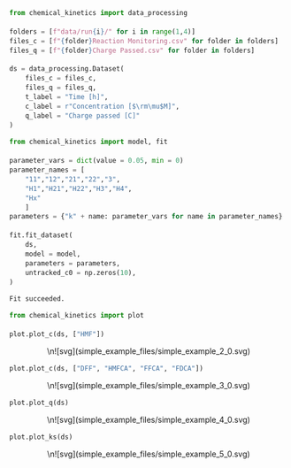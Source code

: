 ```python
from chemical_kinetics import data_processing

folders = [f"data/run{i}/" for i in range(1,4)]
files_c = [f"{folder}Reaction Monitoring.csv" for folder in folders]
files_q = [f"{folder}Charge Passed.csv" for folder in folders]

ds = data_processing.Dataset(
    files_c = files_c,
    files_q = files_q,
    t_label = "Time [h]",
    c_label = r"Concentration [$\rm\mu$M]",
    q_label = "Charge passed [C]"
)
```


```python
from chemical_kinetics import model, fit

parameter_vars = dict(value = 0.05, min = 0)
parameter_names = [
    "11","12","21","22","3",
    "H1","H21","H22","H3","H4",
    "Hx"
    ]
parameters = {"k" + name: parameter_vars for name in parameter_names}

fit.fit_dataset(
    ds,
    model = model,
    parameters = parameters,
    untracked_c0 = np.zeros(10),
)
```

    Fit succeeded.



```python
from chemical_kinetics import plot

plot.plot_c(ds, ["HMF"])
```


<p align='center'>\n![svg](simple_example_files/simple_example_2_0.svg)
</p>


```python
plot.plot_c(ds, ["DFF", "HMFCA", "FFCA", "FDCA"])
```


<p align='center'>\n![svg](simple_example_files/simple_example_3_0.svg)
</p>


```python
plot.plot_q(ds)
```


<p align='center'>\n![svg](simple_example_files/simple_example_4_0.svg)
</p>


```python
plot.plot_ks(ds)
```


<p align='center'>\n![svg](simple_example_files/simple_example_5_0.svg)
</p>
